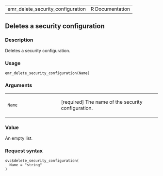 <table style="width: 100%;">
<tbody>
<tr class="odd">
<td>emr_delete_security_configuration</td>
<td style="text-align: right;">R Documentation</td>
</tr>
</tbody>
</table>

## Deletes a security configuration

### Description

Deletes a security configuration.

### Usage

    emr_delete_security_configuration(Name)

### Arguments

<table>
<colgroup>
<col style="width: 35%" />
<col style="width: 65%" />
</colgroup>
<tbody>
<tr class="odd">
<td><code id="emr_delete_security_configuration_:_Name">Name</code></td>
<td><p>[required] The name of the security configuration.</p></td>
</tr>
</tbody>
</table>

### Value

An empty list.

### Request syntax

    svc$delete_security_configuration(
      Name = "string"
    )
